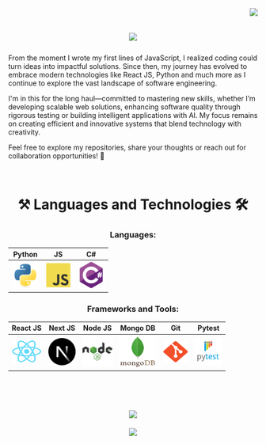 <img align="right" src="https://visitor-badge.laobi.icu/badge?page_id=mostafa-ehab22.mostafa-ehab22" />

<h1 align="center">
    <img src="https://readme-typing-svg.herokuapp.com/?font=Righteous&size=35&center=true&vCenter=true&width=500&height=70&duration=4000&lines=Hello!+👋;+I'm+Mostafa+Ehab+👨‍💻;" />
</h1>


From the moment I wrote my first lines of JavaScript, I realized coding could turn ideas into impactful solutions. Since then, my journey has evolved to embrace modern technologies like React JS, Python and much more as I continue to explore the vast landscape of software engineering.

I'm in this for the long haul—committed to mastering new skills, whether I’m developing scalable web solutions, enhancing software quality through rigorous testing or building intelligent applications with AI. My focus remains on creating efficient and innovative systems that blend technology with creativity.

Feel free to explore my repositories, share your thoughts or reach out for collaboration opportunities! 🚀

<br>

<div align=center>

# ⚒️ Languages and Technologies 🛠️

### Languages:
| Python | JS | C# |
|----------|----------|----------|
<img src="https://github.com/devicons/devicon/blob/master/icons/python/python-original.svg" title="Python"  alt="Python" width="55" height="55"/> |  <img src="https://github.com/devicons/devicon/blob/master/icons/javascript/javascript-original.svg" title="JavaScript" alt="JavaScript" width="50" height="50"/> | <img src="https://github.com/devicons/devicon/blob/master/icons/csharp/csharp-original.svg" title="csharp"  alt="csharp" width="55" height="55"/> |

### Frameworks and Tools:
| React JS | Next JS | Node JS | Mongo DB | Git | Pytest |
|----------|----------|----------|----------|----------|----------|
<img src="https://github.com/devicons/devicon/blob/master/icons/react/react-original.svg" title="React JS"  alt="React JS" width="60" height="50"/> | <img src="https://github.com/devicons/devicon/blob/master/icons/nextjs/nextjs-original.svg" title="Next JS" alt="Next JS" width="55" height="55"/> |  <img src="https://github.com/devicons/devicon/blob/master/icons/nodejs/nodejs-original-wordmark.svg" title="nodejs" alt="NodeJS" width="60" height="60"/> | <img src="https://github.com/devicons/devicon/blob/master/icons/mongodb/mongodb-original-wordmark.svg" title="Mongo DB" alt="Mongo DB" width="75" height="65"/> |<img src="https://github.com/devicons/devicon/blob/master/icons/git/git-original.svg" title="Git" alt="Git" width="50" height="43"/> | <img src="https://github.com/devicons/devicon/blob/master/icons/pytest/pytest-original-wordmark.svg" title="Pytest" alt="Pytest" width="55" height="55"/> |

<br>
<br>
<br>

<div align=center>

![](https://github-readme-stats.vercel.app/api/top-langs/?username=mostafa-ehab22&theme=dark&hide_border=false&include_all_commits=true&count_private=true&layout=compact)<br><br>
![](https://github-readme-streak-stats.herokuapp.com/?user=mostafa-ehab22&theme=dark&hide_border=false)


</div>


